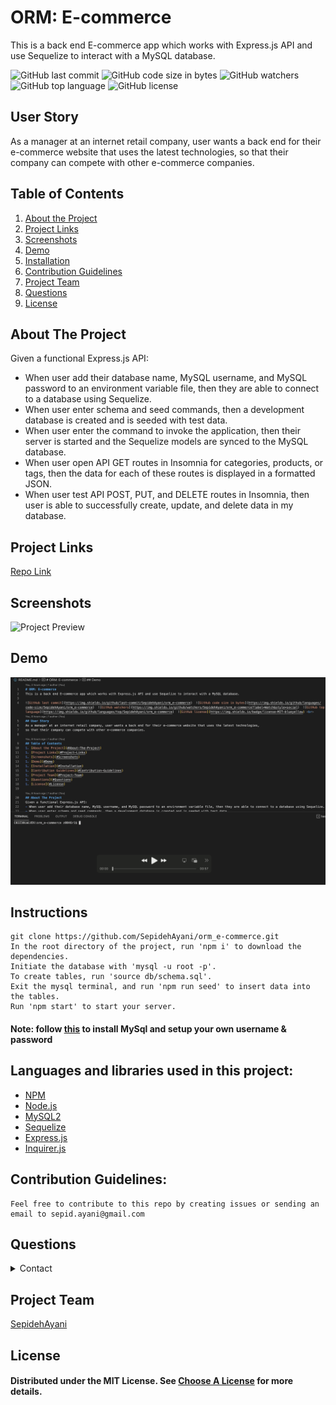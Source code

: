 # ORM: E-commerce
This is a back end E-commerce app which works with Express.js API and use Sequelize to interact with a MySQL database.

![GitHub last commit](https://img.shields.io/github/last-commit/SepidehAyani/orm_e-commerce)  ![GitHub code size in bytes](https://img.shields.io/github/languages/code-size/SepidehAyani/orm_e-commerce)  ![GitHub watchers](https://img.shields.io/github/watchers/SepidehAyani/orm_e-commerce?label=Watch&style=social)  ![GitHub top language](https://img.shields.io/github/languages/top/SepidehAyani/orm_e-commerce)  ![GitHub license](https://img.shields.io/badge/license-MIT-blueyellow) <br> 
## User Story
As a manager at an internet retail company, user wants a back end for their e-commerce website that uses the latest technologies,
so that their company can compete with other e-commerce companies.

## Table of Contents 
1. [About the Project](#About-The-Project)
1. [Project Links](#Project-Links)
1. [Screenshots](#Screenshots)
1. [Demo](#Demo)
1. [Installation](#Installation)
1. [Contribution Guidelines](#Contribution-Guidelines)
1. [Project Team](#Project-Team)
1. [Questions](#Questions)
1. [License](#License)

## About The Project
Given a functional Express.js API: 
- When user add their database name, MySQL username, and MySQL password to an environment variable file, then they are able to connect to a database using Sequelize.
- When user enter schema and seed commands, then a development database is created and is seeded with test data.
- When user enter the command to invoke the application, then their server is started and the Sequelize models are synced to the MySQL database.
- When user open API GET routes in Insomnia for categories, products, or tags, then the data for each of these routes is displayed in a formatted JSON.
- When user test API POST, PUT, and DELETE routes in Insomnia, then user is able to successfully create, update, and delete data in my database.

## Project Links
[Repo Link](https://github.com/SepidehAyani/orm_e-commerce) <br>

## Screenshots
![Project Preview](assets/overview.png)

## Demo
[![Project demo](assets/demo.png)](assets/demo.mp4)

## Instructions
```  
git clone https://github.com/SepidehAyani/orm_e-commerce.git
In the root directory of the project, run 'npm i' to download the dependencies.
Initiate the database with 'mysql -u root -p'.
To create tables, run 'source db/schema.sql'.
Exit the mysql terminal, and run 'npm run seed' to insert data into the tables.
Run 'npm start' to start your server.
```
#### Note: follow [this](https://flaviocopes.com/mysql-how-to-install/) to install MySql and setup your own username & password

## Languages and libraries used in this project:
- <a href="https://www.npmjs.com/">NPM</a>
- <a href="https://nodejs.org/">Node.js</a>
- <a href="https://www.npmjs.com/package/mysql2">MySQL2</a>
- <a href="https://sequelize.org/">Sequelize</a>
- <a href="https://www.npmjs.com/package/express">Express.js</a>
- <a href="https://www.npmjs.com/package/inquirer">Inquirer.js</a>

## Contribution Guidelines:
```  
Feel free to contribute to this repo by creating issues or sending an email to sepid.ayani@gmail.com
```

## Questions
<details>
    <summary>Contact</summary>
    sepid.ayani@gmail.com
</details>

## Project Team
[SepidehAyani](https://github.com/SepidehAyani) <br>

## License
#### Distributed under the MIT License. See [Choose A License](https://choosealicense.com/) for more details.